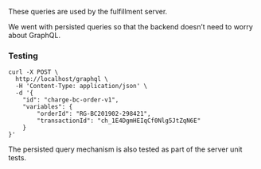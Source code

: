 These queries are used by the fulfillment server.

We went with persisted queries so that the backend doesn’t need to worry about
GraphQL.

### Testing

```
curl -X POST \
  http://localhost/graphql \
  -H 'Content-Type: application/json' \
  -d '{
	"id": "charge-bc-order-v1",
	"variables": {
		"orderId": "RG-BC201902-298421",
		"transactionId": "ch_1E4DgmHEIqCf0Nlg5JtZqN6E"
	}
}'
```

The persisted query mechanism is also tested as part of the server unit tests.
